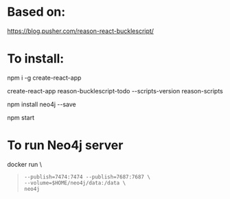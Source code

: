 # Based on:

https://blog.pusher.com/reason-react-bucklescript/


# To install:

npm i -g create-react-app

create-react-app reason-bucklescript-todo --scripts-version reason-scripts

npm install neo4j --save

npm start


# To run Neo4j server

docker run \
>     --publish=7474:7474 --publish=7687:7687 \
>     --volume=$HOME/neo4j/data:/data \
>     neo4j
